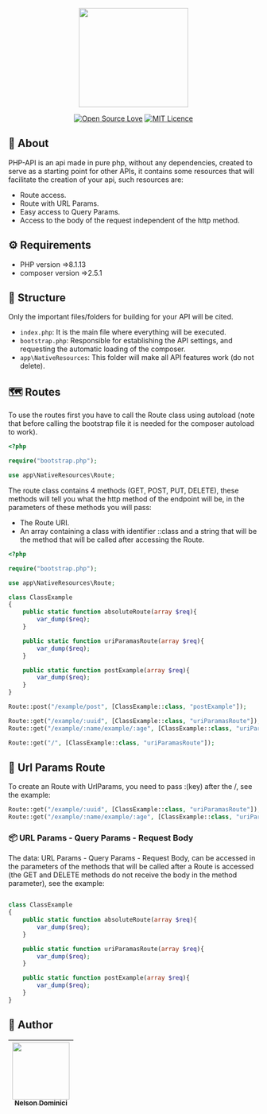 <p align="center" >

<img style="object-fit: cover;" src="https://user-images.githubusercontent.com/89428967/219802149-5f759c02-f575-461e-a777-29e5029d55fe.png" width="220px" height="200px">


</p>

<span align="center" >

[![Open Source Love](https://badges.frapsoft.com/os/v2/open-source.png?v=103)](https://github.com/ellerbrock/open-source-badges/)
[![MIT Licence](https://badges.frapsoft.com/os/mit/mit.svg?v=103)](https://opensource.org/licenses/mit-license.php)

</span>

<h2>🚀 About</h2>
<p>
PHP-API is an api made in pure php, without any dependencies, created to serve as a starting point for other APIs, it contains some resources that will facilitate the creation of your api, such resources are:
<p>

<ul>
  <li>Route access.</li>
  <li>Route with URL Params.</li>
  <li>Easy access to Query Params.</li>
  <li>Access to the body of the request independent of the http method.</li>
  <liBody data protected against xss attacks.</li>
</ul>

<h2>⚙ Requirements</h2>
<ul>
  <li>PHP version =>8.1.13</li>
  <li>composer version =>2.5.1</li>
</ul>

## 🌱 Structure

<p>
Only the important files/folders for building for your API will be cited.
</p>

- `index.php`: It is the main file where everything will be executed.
- `bootstrap.php`: Responsible for establishing the API settings, and requesting the automatic loading of the composer.
- `app\NativeResources`: This folder will make all API features work (do not delete).

## 🗺 Routes
<p>To use the routes first you have to call the Route class using autoload (note that before calling the bootstrap file it is needed for the composer autoload to work).</p>
  
```php
<?php

require("bootstrap.php");

use app\NativeResources\Route;

```

<p>The route class contains 4 methods (GET, POST, PUT, DELETE), these methods will tell you what the http method of the endpoint will be, in the parameters of these methods you will pass:<p>

<ul>
 
 <li>The Route URI.</li>
 <li>An array containing a class with identifier ::class and a string that will be the method that will be called after accessing the Route.</li>
 
</ul>


```php
<?php

require("bootstrap.php");

use app\NativeResources\Route;

class ClassExample
{
	public static function absoluteRoute(array $req){
		var_dump($req);
	}

	public static function uriParamasRoute(array $req){
		var_dump($req);
	}

	public static function postExample(array $req){
		var_dump($req);
	}
}

Route::post("/example/post", [ClassExample::class, "postExample"]);

Route::get("/example/:uuid", [ClassExample::class, "uriParamasRoute"]);
Route::get("/example/:name/example/:age", [ClassExample::class, "uriParamasRoute"]);

Route::get("/", [ClassExample::class, "uriParamasRoute"]);

```



## 🎲 Url Params Route 
<p>
To create an Route with UrlParams, you need to pass :(key) after the /, see the example:
</p>

```php
Route::get("/example/:uuid", [ClassExample::class, "uriParamasRoute"]);
Route::get("/example/:name/example/:age", [ClassExample::class, "uriParamasRoute"]);


```
### 📦 URL Params - Query Params - Request Body

<p>
The data: URL Params - Query Params - Request Body, can be accessed in the parameters of the methods that will be called after a Route is accessed (the GET and DELETE methods do not receive the body in the method parameter), see the example:
</p>


```php

class ClassExample
{
	public static function absoluteRoute(array $req){
		var_dump($req);
	}

	public static function uriParamasRoute(array $req){
		var_dump($req);
	}

	public static function postExample(array $req){
		var_dump($req);
	}
}

```


<h2>🧷 Author</h2>

| [<img src="https://avatars.githubusercontent.com/Nelson-Dominici" width=115><br><sub>Nelson Dominici</sub>](https://github.com/Nelson-Dominici) |
| :---: |
